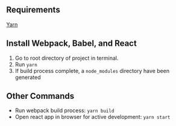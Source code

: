 ## Requirements
[Yarn](https://yarnpkg.com/lang/en/docs/install)

## Install Webpack, Babel, and React
1. Go to root directory of project in terminal.
2. Run `yarn`
3. If build process complete, a `node_modules` directory have been generated

## Other Commands

- Run webpack build process: 
`yarn build`
- Open react app in browser for active development: `yarn start`
